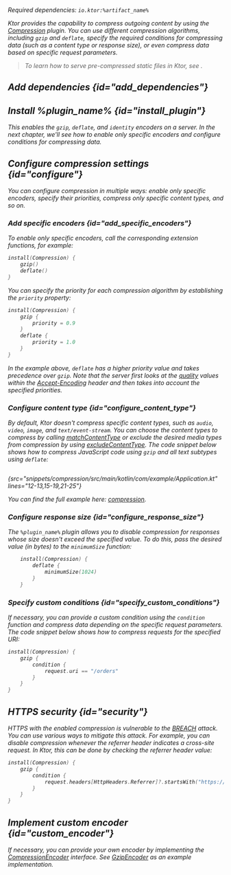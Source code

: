 [//]: # (title: Compression)

<var name="artifact_name" value="ktor-server-compression"/>
<var name="plugin_name" value="Compression"/>

<microformat>
<p>
Required dependencies: <code>io.ktor:%artifact_name%</code>
</p>
<var name="example_name" value="compression"/>
<include src="lib.xml" include-id="download_example"/>
</microformat>

Ktor provides the capability to compress outgoing content by using the [Compression](https://api.ktor.io/ktor-server/ktor-server-plugins/ktor-server-compression/io.ktor.server.plugins/-compression/index.html) plugin. You can use different compression algorithms, including `gzip` and `deflate`, 
specify the required conditions for compressing data (such as a content type or response size), or even compress data based on specific request parameters.

> To learn how to serve pre-compressed static files in Ktor, see [](Serving_Static_Content.md#precompressed).


## Add dependencies {id="add_dependencies"}

<include src="lib.xml" include-id="add_ktor_artifact_intro"/>
<include src="lib.xml" include-id="add_ktor_artifact"/>

## Install %plugin_name% {id="install_plugin"}

<include src="lib.xml" include-id="install_plugin"/>

This enables the `gzip`, `deflate`, and `identity` encoders on a server. In the next chapter, we'll see how to enable only specific encoders and configure conditions for compressing data.


## Configure compression settings {id="configure"}
You can configure compression in multiple ways: enable only specific encoders, specify their priorities, compress only specific content types, and so on.

### Add specific encoders {id="add_specific_encoders"}
To enable only specific encoders, call the corresponding extension functions, for example:
```kotlin
install(Compression) {
    gzip()
    deflate()
}
```
You can specify the priority for each compression algorithm by establishing the `priority` property:
```kotlin
install(Compression) {
    gzip {
        priority = 0.9
    }
    deflate {
        priority = 1.0
    }
}
```
In the example above, `deflate` has a higher priority value and takes precedence over `gzip`. Note that the server first looks at the [quality](https://developer.mozilla.org/en-US/docs/Glossary/Quality_Values) values within the [Accept-Encoding](https://developer.mozilla.org/en-US/docs/Web/HTTP/Headers/Accept-Encoding) header and then takes into account the specified priorities.

### Configure content type {id="configure_content_type"}
By default, Ktor doesn't compress specific content types, such as `audio`, `video`, `image`, and `text/event-stream`. 
You can choose the content types to compress by calling [matchContentType](https://api.ktor.io/ktor-server/ktor-server-plugins/ktor-server-compression/io.ktor.server.plugins/match-content-type.html) or exclude the desired media types from compression by using [excludeContentType](https://api.ktor.io/ktor-server/ktor-server-plugins/ktor-server-compression/io.ktor.server.plugins/exclude-content-type.html). The code snippet below shows how to compress JavaScript code using `gzip` and all text subtypes using `deflate`:
```kotlin
```
{src="snippets/compression/src/main/kotlin/com/example/Application.kt" lines="12-13,15-19,21-25"}

You can find the full example here: [compression](https://github.com/ktorio/ktor-documentation/tree/%current-branch%/codeSnippets/snippets/compression).

### Configure response size {id="configure_response_size"}
The `%plugin_name%` plugin allows you to disable compression for responses whose size doesn't exceed the specified value. To do this, pass the desired value (in bytes) to the `minimumSize` function:
```kotlin
    install(Compression) {
        deflate {
            minimumSize(1024)
        }
    }

```

### Specify custom conditions {id="specify_custom_conditions"}
If necessary, you can provide a custom condition using the `condition` function and compress data depending on the specific request parameters. The code snippet below shows how to compress requests for the specified URI:
```kotlin
install(Compression) {
    gzip {
        condition {
            request.uri == "/orders"
        }
    }
}
```


## HTTPS security {id="security"}
HTTPS with the enabled compression is vulnerable to the [BREACH](https://en.wikipedia.org/wiki/BREACH) attack. You can use various ways to mitigate this attack. For example, you can disable compression whenever the referrer header indicates a cross-site request. In Ktor, this can be done by checking the referrer header value:
```kotlin
install(Compression) {
    gzip {
        condition {
            request.headers[HttpHeaders.Referrer]?.startsWith("https://my.domain/") == true
        }
    }
}
```

## Implement custom encoder {id="custom_encoder"}
If necessary, you can provide your own encoder by implementing the [CompressionEncoder](https://api.ktor.io/ktor-server/ktor-server-plugins/ktor-server-compression/io.ktor.server.plugins/-compression-encoder/index.html) interface. See [GzipEncoder](https://github.com/ktorio/ktor/blob/main/ktor-server/ktor-server-plugins/ktor-server-compression/jvm/src/io/ktor/server/plugins/Compression.kt#L288-L294) as an example implementation.

